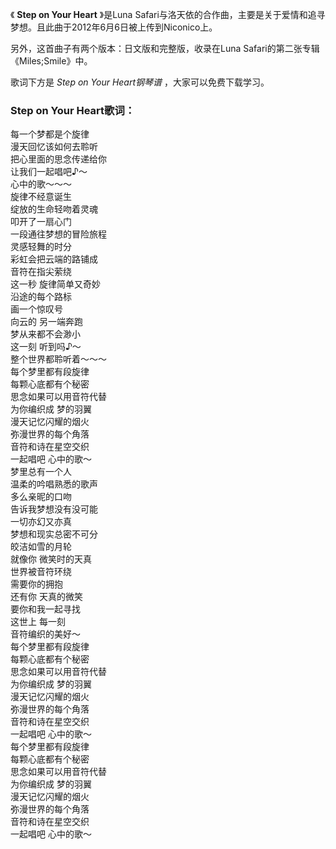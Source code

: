 

《 **Step on Your Heart** 》是Luna
Safari与洛天依的合作曲，主要是关于爱情和追寻梦想。且此曲于2012年6月6日被上传到Niconico上。

另外，这首曲子有两个版本：日文版和完整版，收录在Luna Safari的第二张专辑《Miles;Smile》中。

歌词下方是 _Step on Your Heart钢琴谱_ ，大家可以免费下载学习。

### Step on Your Heart歌词：

每一个梦都是个旋律  
漫天回忆该如何去聆听  
把心里面的思念传递给你  
让我们一起唱吧♪～  
心中的歌～～～  
旋律不经意诞生  
绽放的生命轻吻着灵魂  
叩开了一扇心门  
一段通往梦想的冒险旅程  
灵感轻舞的时分  
彩虹会把云端的路铺成  
音符在指尖萦绕  
这一秒 旋律简单又奇妙  
沿途的每个路标  
画一个惊叹号  
向云的 另一端奔跑  
梦从来都不会渺小  
这一刻 听到吗♪～  
整个世界都聆听着～～～  
每个梦里都有段旋律  
每颗心底都有个秘密  
思念如果可以用音符代替  
为你编织成 梦的羽翼  
漫天记忆闪耀的烟火  
弥漫世界的每个角落  
音符和诗在星空交织  
一起唱吧 心中的歌～  
梦里总有一个人  
温柔的吟唱熟悉的歌声  
多么亲昵的口吻  
告诉我梦想没有没可能  
一切亦幻又亦真  
梦想和现实总密不可分  
皎洁如雪的月轮  
就像你 微笑时的天真  
世界被音符环绕  
需要你的拥抱  
还有你 天真的微笑  
要你和我一起寻找  
这世上 每一刻  
音符编织的美好～  
每个梦里都有段旋律  
每颗心底都有个秘密  
思念如果可以用音符代替  
为你编织成 梦的羽翼  
漫天记忆闪耀的烟火  
弥漫世界的每个角落  
音符和诗在星空交织  
一起唱吧 心中的歌～  
每个梦里都有段旋律  
每颗心底都有个秘密  
思念如果可以用音符代替  
为你编织成 梦的羽翼  
漫天记忆闪耀的烟火  
弥漫世界的每个角落  
音符和诗在星空交织  
一起唱吧 心中的歌～

